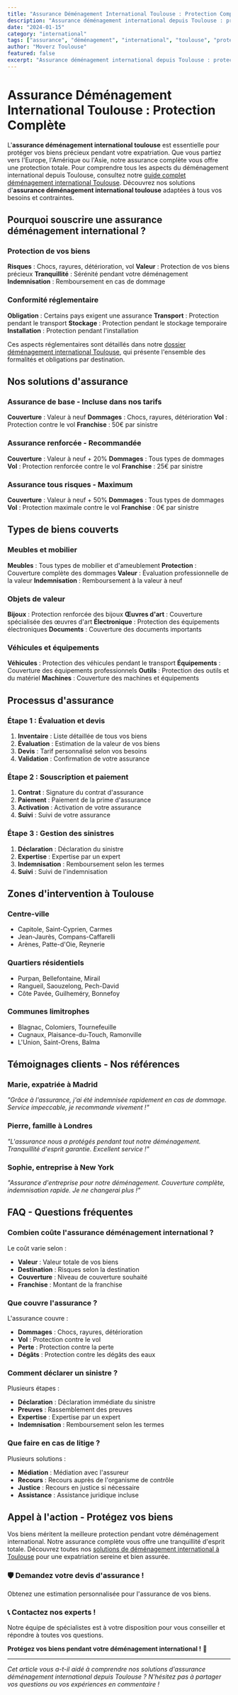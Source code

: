 ```yaml
---
title: "Assurance Déménagement International Toulouse : Protection Complète"
description: "Assurance déménagement international depuis Toulouse : protection complète de vos biens. Couverture tous risques, évaluation, indemnisation. Devis gratuit."
date: "2024-01-15"
category: "international"
tags: ["assurance", "déménagement", "international", "toulouse", "protection"]
author: "Moverz Toulouse"
featured: false
excerpt: "Assurance déménagement international depuis Toulouse : protection complète de vos biens. Couverture tous risques, évaluation, indemnisation."
---
```


# Assurance Déménagement International Toulouse : Protection Complète

L'**assurance déménagement international toulouse** est essentielle pour protéger vos biens précieux pendant votre expatriation. Que vous partiez vers l'Europe, l'Amérique ou l'Asie, notre assurance complète vous offre une protection totale. Pour comprendre tous les aspects du déménagement international depuis Toulouse, consultez notre [guide complet déménagement international Toulouse](/blog/piliers/demenagement-international-toulouse). Découvrez nos solutions d'**assurance déménagement international toulouse** adaptées à tous vos besoins et contraintes.

## Pourquoi souscrire une assurance déménagement international ?

### Protection de vos biens

**Risques** : Chocs, rayures, détérioration, vol
**Valeur** : Protection de vos biens précieux
**Tranquillité** : Sérénité pendant votre déménagement
**Indemnisation** : Remboursement en cas de dommage

### Conformité réglementaire

**Obligation** : Certains pays exigent une assurance
**Transport** : Protection pendant le transport
**Stockage** : Protection pendant le stockage temporaire
**Installation** : Protection pendant l'installation

Ces aspects réglementaires sont détaillés dans notre [dossier déménagement international Toulouse](/blog/piliers/demenagement-international-toulouse), qui présente l'ensemble des formalités et obligations par destination.

## Nos solutions d'assurance

### Assurance de base - Incluse dans nos tarifs

**Couverture** : Valeur à neuf
**Dommages** : Chocs, rayures, détérioration
**Vol** : Protection contre le vol
**Franchise** : 50€ par sinistre

### Assurance renforcée - Recommandée

**Couverture** : Valeur à neuf + 20%
**Dommages** : Tous types de dommages
**Vol** : Protection renforcée contre le vol
**Franchise** : 25€ par sinistre

### Assurance tous risques - Maximum

**Couverture** : Valeur à neuf + 50%
**Dommages** : Tous types de dommages
**Vol** : Protection maximale contre le vol
**Franchise** : 0€ par sinistre

## Types de biens couverts

### Meubles et mobilier

**Meubles** : Tous types de mobilier et d'ameublement
**Protection** : Couverture complète des dommages
**Valeur** : Évaluation professionnelle de la valeur
**Indemnisation** : Remboursement à la valeur à neuf

### Objets de valeur

**Bijoux** : Protection renforcée des bijoux
**Œuvres d'art** : Couverture spécialisée des œuvres d'art
**Électronique** : Protection des équipements électroniques
**Documents** : Couverture des documents importants

### Véhicules et équipements

**Véhicules** : Protection des véhicules pendant le transport
**Équipements** : Couverture des équipements professionnels
**Outils** : Protection des outils et du matériel
**Machines** : Couverture des machines et équipements

## Processus d'assurance

### Étape 1 : Évaluation et devis

1. **Inventaire** : Liste détaillée de tous vos biens
2. **Évaluation** : Estimation de la valeur de vos biens
3. **Devis** : Tarif personnalisé selon vos besoins
4. **Validation** : Confirmation de votre assurance

### Étape 2 : Souscription et paiement

1. **Contrat** : Signature du contrat d'assurance
2. **Paiement** : Paiement de la prime d'assurance
3. **Activation** : Activation de votre assurance
4. **Suivi** : Suivi de votre assurance

### Étape 3 : Gestion des sinistres

1. **Déclaration** : Déclaration du sinistre
2. **Expertise** : Expertise par un expert
3. **Indemnisation** : Remboursement selon les termes
4. **Suivi** : Suivi de l'indemnisation

## Zones d'intervention à Toulouse

### Centre-ville
- Capitole, Saint-Cyprien, Carmes
- Jean-Jaurès, Compans-Caffarelli
- Arènes, Patte-d'Oie, Reynerie

### Quartiers résidentiels
- Purpan, Bellefontaine, Mirail
- Rangueil, Saouzelong, Pech-David
- Côte Pavée, Guilheméry, Bonnefoy

### Communes limitrophes
- Blagnac, Colomiers, Tournefeuille
- Cugnaux, Plaisance-du-Touch, Ramonville
- L'Union, Saint-Orens, Balma

## Témoignages clients - Nos références

### Marie, expatriée à Madrid
*"Grâce à l'assurance, j'ai été indemnisée rapidement en cas de dommage. Service impeccable, je recommande vivement !"*

### Pierre, famille à Londres
*"L'assurance nous a protégés pendant tout notre déménagement. Tranquillité d'esprit garantie. Excellent service !"*

### Sophie, entreprise à New York
*"Assurance d'entreprise pour notre déménagement. Couverture complète, indemnisation rapide. Je ne changerai plus !"*

## FAQ - Questions fréquentes

### Combien coûte l'assurance déménagement international ?

Le coût varie selon :
- **Valeur** : Valeur totale de vos biens
- **Destination** : Risques selon la destination
- **Couverture** : Niveau de couverture souhaité
- **Franchise** : Montant de la franchise

### Que couvre l'assurance ?

L'assurance couvre :
- **Dommages** : Chocs, rayures, détérioration
- **Vol** : Protection contre le vol
- **Perte** : Protection contre la perte
- **Dégâts** : Protection contre les dégâts des eaux

### Comment déclarer un sinistre ?

Plusieurs étapes :
- **Déclaration** : Déclaration immédiate du sinistre
- **Preuves** : Rassemblement des preuves
- **Expertise** : Expertise par un expert
- **Indemnisation** : Remboursement selon les termes

### Que faire en cas de litige ?

Plusieurs solutions :
- **Médiation** : Médiation avec l'assureur
- **Recours** : Recours auprès de l'organisme de contrôle
- **Justice** : Recours en justice si nécessaire
- **Assistance** : Assistance juridique incluse

## Appel à l'action - Protégez vos biens

Vos biens méritent la meilleure protection pendant votre déménagement international. Notre assurance complète vous offre une tranquillité d'esprit totale. Découvrez toutes nos [solutions de déménagement international à Toulouse](/blog/piliers/demenagement-international-toulouse) pour une expatriation sereine et bien assurée.

### 🛡️ **Demandez votre devis d'assurance !**

Obtenez une estimation personnalisée pour l'assurance de vos biens.

### 📞 **Contactez nos experts !**

Notre équipe de spécialistes est à votre disposition pour vous conseiller et répondre à toutes vos questions.

**Protégez vos biens pendant votre déménagement international !** 🚚

---

*Cet article vous a-t-il aidé à comprendre nos solutions d'assurance déménagement international depuis Toulouse ? N'hésitez pas à partager vos questions ou vos expériences en commentaire !*


